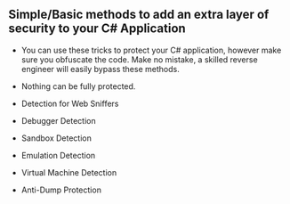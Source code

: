 ## Simple/Basic methods to add an extra layer of security to your C# Application

- You can use these tricks to protect your C# application, however make sure you obfuscate the code. Make no mistake, a skilled reverse engineer will easily bypass 
these methods. 
- Nothing can be fully protected.

- Detection for Web Sniffers
- Debugger Detection
- Sandbox Detection
- Emulation Detection
- Virtual Machine Detection
- Anti-Dump Protection
